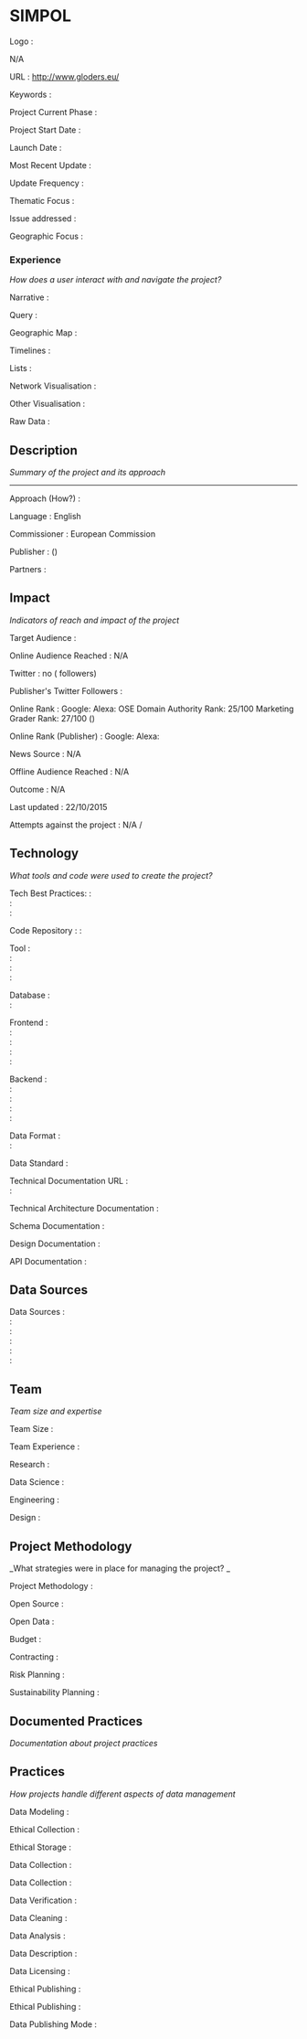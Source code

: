 # SIMPOL



Logo
:   

N/A

URL
:   http://www.gloders.eu/


Keywords
:   



Project Current Phase
:   

    

Project Start Date
:   



Launch Date
:   



Most Recent Update
:   



Update Frequency
:   



Thematic Focus
:   



Issue addressed
:   



Geographic Focus
:   


### Experience

_How does a user interact with and navigate the project?_

Narrative
:    

Query
:    

Geographic Map
:     

Timelines
:    

Lists
:    

Network Visualisation
:   

Other Visualisation
:   

Raw Data 
:   

## Description

_Summary of the project and its approach_

____


Approach (How?)
:   



Language
:   English



Commissioner
:   European Commission



Publisher
:    ()



Partners
:   


## Impact

_Indicators of reach and impact of the project_


Target Audience
:   



Online Audience Reached
:   N/A



Twitter
:   no ( followers)



Publisher's Twitter Followers
:   



Online Rank
:    Google:      Alexa:     OSE Domain Authority Rank:   25/100 Marketing Grader Rank:   27/100 ()


Online Rank (Publisher)
:    Google:     Alexa:   



News Source
:   N/A



Offline Audience Reached
:   N/A



Outcome
:   N/A



Last updated
:   22/10/2015


Attempts against the project
:   N/A  / 


## Technology

_What tools and code were used to create the project?_

Tech Best Practices:
:    
:     
:    

Code Repository
:   []()
:   []()

Tool
:   
:   
:   
:   

Database
:   
:   

Frontend
:   
:   
:   
:   
:   

Backend
:   
:   
:   
:   
:   

Data Format
:   
:   

Data Standard
:   

Technical Documentation URL
:   
:   

Technical Architecture Documentation
:   

Schema Documentation
:   

Design Documentation
:   

API Documentation
:   


## Data Sources

Data Sources
:   
:   
:   
:   
:   
:   

## Team

_Team size and expertise_

Team Size
:   



Team Experience
:    

Research
:    

Data Science
:    

Engineering
:    

Design
:   


## Project Methodology

_What strategies were in place for managing the project? _

Project Methodology
:   



Open Source
:   



Open Data
:   



Budget
:   


Contracting
:   



Risk Planning
:   



Sustainability Planning
:   


## Documented Practices

_Documentation about project practices_

 
 

 


 



## Practices

_How projects handle different aspects of data management_


Data Modeling
:   



Ethical Collection
:   



Ethical Storage
:   



Data Collection
:   



Data Collection
:   



Data Verification
:   



Data Cleaning
:   



Data Analysis
:   



Data Description
:   



Data Licensing
:   



Ethical Publishing
:   



Ethical Publishing
:   



Data Publishing Mode
:   

